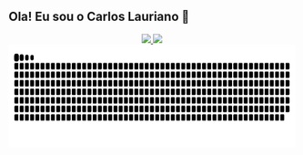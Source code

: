 ## Ola! Eu sou o Carlos Lauriano 👋

<div align="center">
  <a href="https://github.com/Laquinui">
  <img height="180em" src="https://github-readme-stats.vercel.app/api?username=Carloslauriano&show_icons=true&theme=dracula&include_all_commits=true&count_private=true"/>
  <img height="180em" src="https://github-readme-stats.vercel.app/api/top-langs/?username=anuraghazra&hide_progress=false&layout=compact&theme=dracula&langs_count=7"/>
</div>

  
<div align="center">
  <a href="https://github.com/Laquinui">
  <img height="180em" src="https://github.com/Carloslauriano/Carloslauriano/blob/output/github-snake-dark.svg"/>
</div>
